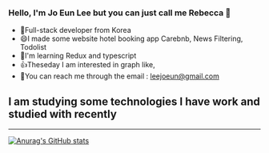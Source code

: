 ### Hello, I'm Jo Eun Lee  but you can just call me Rebecca 👋

- 🤗Full-stack developer from Korea
- 😄I made some website hotel booking app Carebnb, News Filtering, Todolist
- 🎈I'm learning Redux and typescript
- 👍Theseday I am interested in graph like, 
- 💌You can reach me through the email : [leejoeun@gmail.com](leejoeun@gmail.com)


## I am studying some technologies I have work and studied with recently 
--------

[![Anurag's GitHub stats](https://github-readme-stats.vercel.app/api?username=je-Rebecca)](https://github.com/anuraghazra/github-readme-stats)



<!--
**je-Rebecca/je-Rebecca** is a ✨ _special_ ✨ repository because its `README.md` (this file) appears on your GitHub profile.

Here are some ideas to get you started:

- 🔭 I’m currently working on ...
- 🌱 I’m currently learning ...
- 👯 I’m looking to collaborate on ...
- 🤔 I’m looking for help with ...
- 💬 Ask me about ...
- 📫 How to reach me: ...
- 😄 Pronouns: ...
- ⚡ Fun fact: ...
-->
